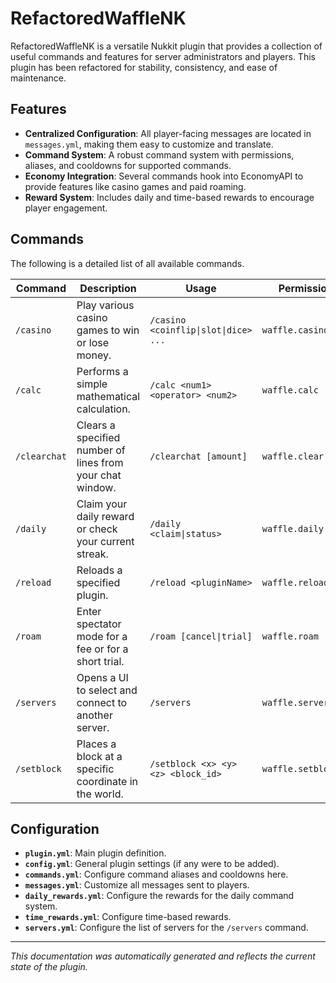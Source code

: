 # RefactoredWaffleNK

RefactoredWaffleNK is a versatile Nukkit plugin that provides a collection of useful commands and features for server administrators and players. This plugin has been refactored for stability, consistency, and ease of maintenance.

## Features

- **Centralized Configuration**: All player-facing messages are located in `messages.yml`, making them easy to customize and translate.
- **Command System**: A robust command system with permissions, aliases, and cooldowns for supported commands.
- **Economy Integration**: Several commands hook into EconomyAPI to provide features like casino games and paid roaming.
- **Reward System**: Includes daily and time-based rewards to encourage player engagement.

## Commands

The following is a detailed list of all available commands.

| Command | Description | Usage | Permission | Aliases | Cooldown |
|---|---|---|---|---|---|
| `/casino` | Play various casino games to win or lose money. | `/casino <coinflip\|slot\|dice> ...` | `waffle.casino` | `bet` | 20s |
| `/calc` | Performs a simple mathematical calculation. | `/calc <num1> <operator> <num2>` | `waffle.calc` | - | - |
| `/clearchat` | Clears a specified number of lines from your chat window. | `/clearchat [amount]` | `waffle.clear.chat` | - | - |
| `/daily` | Claim your daily reward or check your current streak. | `/daily <claim\|status>` | `waffle.daily` | - | - |
| `/reload` | Reloads a specified plugin. | `/reload <pluginName>` | `waffle.reload` | - | - |
| `/roam` | Enter spectator mode for a fee or for a short trial. | `/roam [cancel\|trial]` | `waffle.roam` | - | - |
| `/servers` | Opens a UI to select and connect to another server. | `/servers` | `waffle.servers` | - | - |
| `/setblock` | Places a block at a specific coordinate in the world. | `/setblock <x> <y> <z> <block_id>` | `waffle.setblock` | - | - |

## Configuration

- **`plugin.yml`**: Main plugin definition.
- **`config.yml`**: General plugin settings (if any were to be added).
- **`commands.yml`**: Configure command aliases and cooldowns here.
- **`messages.yml`**: Customize all messages sent to players.
- **`daily_rewards.yml`**: Configure the rewards for the daily command system.
- **`time_rewards.yml`**: Configure time-based rewards.
- **`servers.yml`**: Configure the list of servers for the `/servers` command.

---
*This documentation was automatically generated and reflects the current state of the plugin.*
